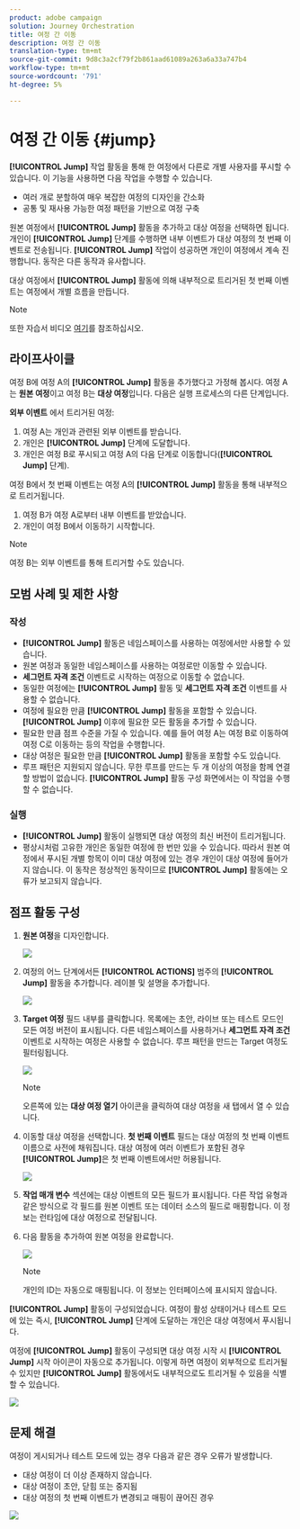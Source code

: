 ```yaml
---
product: adobe campaign
solution: Journey Orchestration
title: 여정 간 이동
description: 여정 간 이동
translation-type: tm+mt
source-git-commit: 9d8c3a2cf79f2b861aad61089a263a6a33a747b4
workflow-type: tm+mt
source-wordcount: '791'
ht-degree: 5%

---
```



# 여정 간 이동 {#jump}

**[!UICONTROL Jump]** 작업 활동을 통해 한 여정에서 다른로 개별 사용자를 푸시할 수 있습니다. 이 기능을 사용하면 다음 작업을 수행할 수 있습니다.

* 여러 개로 분할하여 매우 복잡한 여정의 디자인을 간소화
* 공통 및 재사용 가능한 여정 패턴을 기반으로 여정 구축

원본 여정에서 **[!UICONTROL Jump]** 활동을 추가하고 대상 여정을 선택하면 됩니다. 개인이 **[!UICONTROL Jump]** 단계를 수행하면 내부 이벤트가 대상 여정의 첫 번째 이벤트로 전송됩니다. **[!UICONTROL Jump]** 작업이 성공하면 개인이 여정에서 계속 진행합니다. 동작은 다른 동작과 유사합니다.

대상 여정에서 **[!UICONTROL Jump]** 활동에 의해 내부적으로 트리거된 첫 번째 이벤트는 여정에서 개별 흐름을 만듭니다.

>[!NOTE]
>
>또한 자습서 비디오 [여기](https://experienceleague.adobe.com/docs/journey-orchestration-learn/tutorials/building-a-journey/jumping-to-another-journey.html)를 참조하십시오.

## 라이프사이클

여정 B에 여정 A의 **[!UICONTROL Jump]** 활동을 추가했다고 가정해 봅시다. 여정 A는 **원본 여정**&#x200B;이고 여정 B는 **대상 여정**입니다.
다음은 실행 프로세스의 다른 단계입니다.

**외부 이벤트** 에서 트리거된 여정:

1. 여정 A는 개인과 관련된 외부 이벤트를 받습니다.
1. 개인은 **[!UICONTROL Jump]** 단계에 도달합니다.
1. 개인은 여정 B로 푸시되고 여정 A의 다음 단계로 이동합니다(**[!UICONTROL Jump]** 단계).

여정 B에서 첫 번째 이벤트는 여정 A의 **[!UICONTROL Jump]** 활동을 통해 내부적으로 트리거됩니다.

1. 여정 B가 여정 A로부터 내부 이벤트를 받았습니다.
1. 개인이 여정 B에서 이동하기 시작합니다.

>[!NOTE]
>
>여정 B는 외부 이벤트를 통해 트리거할 수도 있습니다.

## 모범 사례 및 제한 사항

### 작성

* **[!UICONTROL Jump]** 활동은 네임스페이스를 사용하는 여정에서만 사용할 수 있습니다.
* 원본 여정과 동일한 네임스페이스를 사용하는 여정로만 이동할 수 있습니다.
* **세그먼트 자격 조건** 이벤트로 시작하는 여정으로 이동할 수 없습니다.
* 동일한 여정에는 **[!UICONTROL Jump]** 활동 및 **세그먼트 자격 조건** 이벤트를 사용할 수 없습니다.
* 여정에 필요한 만큼 **[!UICONTROL Jump]** 활동을 포함할 수 있습니다. **[!UICONTROL Jump]** 이후에 필요한 모든 활동을 추가할 수 있습니다.
* 필요한 만큼 점프 수준을 가질 수 있습니다. 예를 들어 여정 A는 여정 B로 이동하여 여정 C로 이동하는 등의 작업을 수행합니다.
* 대상 여정은 필요한 만큼 **[!UICONTROL Jump]** 활동을 포함할 수도 있습니다.
* 루프 패턴은 지원되지 않습니다. 무한 루프를 만드는 두 개 이상의 여정을 함께 연결할 방법이 없습니다. **[!UICONTROL Jump]** 활동 구성 화면에서는 이 작업을 수행할 수 없습니다.

### 실행

* **[!UICONTROL Jump]** 활동이 실행되면 대상 여정의 최신 버전이 트리거됩니다.
* 평상시처럼 고유한 개인은 동일한 여정에 한 번만 있을 수 있습니다. 따라서 원본 여정에서 푸시된 개별 항목이 이미 대상 여정에 있는 경우 개인이 대상 여정에 들어가지 않습니다. 이 동작은 정상적인 동작이므로 **[!UICONTROL Jump]** 활동에는 오류가 보고되지 않습니다.

## 점프 활동 구성

1. **원본 여정**&#x200B;을 디자인합니다.

   ![](../assets/jump1.png)

1. 여정의 어느 단계에서든 **[!UICONTROL ACTIONS]** 범주의 **[!UICONTROL Jump]** 활동을 추가합니다. 레이블 및 설명을 추가합니다.

   ![](../assets/jump2.png)

1. **Target 여정** 필드 내부를 클릭합니다.
목록에는 초안, 라이브 또는 테스트 모드인 모든 여정 버전이 표시됩니다. 다른 네임스페이스를 사용하거나 **세그먼트 자격 조건** 이벤트로 시작하는 여정은 사용할 수 없습니다. 루프 패턴을 만드는 Target 여정도 필터링됩니다.

   ![](../assets/jump3.png)

   >[!NOTE]
   >
   >오른쪽에 있는 **대상 여정 열기** 아이콘을 클릭하여 대상 여정을 새 탭에서 열 수 있습니다.

1. 이동할 대상 여정을 선택합니다.
**첫 번째 이벤트** 필드는 대상 여정의 첫 번째 이벤트 이름으로 사전에 채워집니다. 대상 여정에 여러 이벤트가 포함된 경우 **[!UICONTROL Jump]**&#x200B;은 첫 번째 이벤트에서만 허용됩니다.

   ![](../assets/jump4.png)

1. **작업 매개 변수** 섹션에는 대상 이벤트의 모든 필드가 표시됩니다. 다른 작업 유형과 같은 방식으로 각 필드를 원본 이벤트 또는 데이터 소스의 필드로 매핑합니다. 이 정보는 런타임에 대상 여정으로 전달됩니다.
1. 다음 활동을 추가하여 원본 여정을 완료합니다.

   ![](../assets/jump5.png)


   >[!NOTE]
   >
   >개인의 ID는 자동으로 매핑됩니다. 이 정보는 인터페이스에 표시되지 않습니다.

**[!UICONTROL Jump]** 활동이 구성되었습니다. 여정이 활성 상태이거나 테스트 모드에 있는 즉시, **[!UICONTROL Jump]** 단계에 도달하는 개인은 대상 여정에서 푸시됩니다.

여정에 **[!UICONTROL Jump]** 활동이 구성되면 대상 여정 시작 시 **[!UICONTROL Jump]** 시작 아이콘이 자동으로 추가됩니다. 이렇게 하면 여정이 외부적으로 트리거될 수 있지만 **[!UICONTROL Jump]** 활동에서도 내부적으로도 트리거될 수 있음을 식별할 수 있습니다.

![](../assets/jump7.png)

## 문제 해결

여정이 게시되거나 테스트 모드에 있는 경우 다음과 같은 경우 오류가 발생합니다.
* 대상 여정이 더 이상 존재하지 않습니다.
* 대상 여정이 초안, 닫힘 또는 중지됨
* 대상 여정의 첫 번째 이벤트가 변경되고 매핑이 끊어진 경우

![](../assets/jump6.png)
